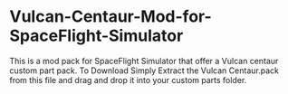 # Vulcan-Centaur-Mod-for-SpaceFlight-Simulator
This is a mod pack for SpaceFlight Simulator that offer a Vulcan centaur custom part pack.
To Download Simply Extract the Vulcan Centaur.pack from this file and drag and drop it into your custom parts folder.
